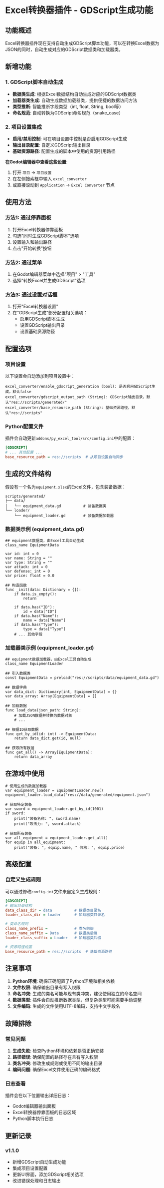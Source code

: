 # Excel转换器插件 - GDScript生成功能

## 功能概述

Excel转换器插件现在支持自动生成GDScript脚本功能，可以在转换Excel数据为JSON的同时，自动生成对应的GDScript数据类和加载器类。

## 新增功能

### 1. GDScript脚本自动生成
- **数据类生成**: 根据Excel数据结构自动生成对应的GDScript数据类
- **加载器类生成**: 自动生成数据加载器类，提供便捷的数据访问方法
- **类型推断**: 智能推断字段类型（int, float, String, bool等）
- **命名规范**: 自动转换为GDScript命名规范（snake_case）

### 2. 项目设置集成

- **启用/禁用控制**: 可在项目设置中控制是否启用GDScript生成
- **输出目录配置**: 自定义GDScript输出目录  
- **基础资源路径**: 配置生成的脚本中使用的资源引用路径

**在Godot编辑器中查看这些设置**:
1. 打开 `项目` -> `项目设置`
2. 在左侧搜索框中输入 `excel_converter`
3. 或直接滚动到 `Application` -> `Excel Converter` 节点

## 使用方法

### 方法1: 通过停靠面板
1. 打开Excel转换器停靠面板
2. 勾选"同时生成GDScript脚本"选项
3. 设置输入和输出路径
4. 点击"开始转换"按钮

### 方法2: 通过菜单
1. 在Godot编辑器菜单中选择"项目" > "工具"
2. 选择"转换Excel并生成GDScript"选项

### 方法3: 通过设置对话框
1. 打开"Excel转换器设置"
2. 在"GDScript生成"部分配置相关选项：
   - 启用GDScript脚本生成
   - 设置GDScript输出目录
   - 设置基础资源路径

## 配置选项

### 项目设置

以下设置会自动添加到项目设置中：

```
excel_converter/enable_gdscript_generation (bool): 是否启用GDScript生成，默认false
excel_converter/gdscript_output_path (String): GDScript输出目录，默认"res://scripts/generated/"
excel_converter/base_resource_path (String): 基础资源路径，默认"res://scripts"
```

### Python配置文件

插件会自动更新`addons/py_excel_tool/src/config.ini`中的配置：

```ini
[GDSCRIPT]
# ... 其他配置 ...
base_resource_path = res://scripts  # 从项目设置自动同步
```

## 生成的文件结构

假设有一个名为`equipment.xlsx`的Excel文件，包含装备数据：

```
scripts/generated/
├── data/
│   └── equipment_data.gd          # 装备数据类
└── loader/
    └── equipment_loader.gd        # 装备数据加载器
```

### 数据类示例 (equipment_data.gd)

```gdscript
## equipment数据类，由Excel工具自动生成
class_name EquipmentData

var id: int = 0
var name: String = ""
var type: String = ""
var attack: int = 0
var defense: int = 0
var price: float = 0.0

## 构造函数
func _init(data: Dictionary = {}):
    if data.is_empty():
        return
    
    if data.has("ID"):
        id = data["ID"]
    if data.has("Name"):
        name = data["Name"]
    if data.has("Type"):
        type = data["Type"]
    # ... 其他字段
```

### 加载器类示例 (equipment_loader.gd)

```gdscript
## equipment数据加载器，由Excel工具自动生成
class_name EquipmentLoader

## 引入数据类
const EquipmentData = preload("res://scripts/data/equipment_data.gd")

## 数据字典
var data_dict: Dictionary[int, EquipmentData] = {}
var data_array: Array[EquipmentData] = []

## 加载数据
func load_data(json_path: String):
    # 加载JSON数据并转换为数据对象
    # ...

## 根据ID获取数据
func get_by_id(id: int) -> EquipmentData:
    return data_dict.get(id, null)

## 获取所有数据
func get_all() -> Array[EquipmentData]:
    return data_array
```

## 在游戏中使用

```gdscript
# 使用生成的数据加载器
var equipment_loader = EquipmentLoader.new()
equipment_loader.load_data("res://data/generated/equipment.json")

# 获取特定装备
var sword = equipment_loader.get_by_id(1001)
if sword:
    print("装备名称: ", sword.name)
    print("攻击力: ", sword.attack)

# 获取所有装备
var all_equipment = equipment_loader.get_all()
for equip in all_equipment:
    print("装备: ", equip.name, " 价格: ", equip.price)
```

## 高级配置

### 自定义生成规则

可以通过修改`config.ini`文件来自定义生成规则：

```ini
[GDSCRIPT]
# 输出目录结构
data_class_dir = data          # 数据类目录名
loader_class_dir = loader      # 加载器类目录名

# 类命名规则
class_name_prefix =            # 类名前缀
class_name_suffix = Data       # 数据类后缀
loader_class_suffix = Loader   # 加载器类后缀

# 资源路径设置
base_resource_path = res://scripts  # 基础资源路径
```

## 注意事项

1. **Python环境**: 确保正确配置了Python环境和相关依赖
2. **文件权限**: 确保输出目录有写入权限
3. **命名冲突**: 生成的类名可能与现有类冲突，建议使用独立的命名空间
4. **数据类型**: 插件会自动推断数据类型，但复杂类型可能需要手动调整
5. **文件编码**: 生成的文件使用UTF-8编码，支持中文字段名

## 故障排除

### 常见问题

1. **生成失败**: 检查Python环境和依赖是否正确安装
2. **路径错误**: 确保配置的路径存在且有写入权限
3. **类名冲突**: 修改生成规则或使用不同的输出目录
4. **编码问题**: 确保Excel文件使用正确的编码格式

### 日志查看

插件会在以下位置输出详细日志：
- Godot编辑器输出面板
- Excel转换器停靠面板的日志区域
- Python脚本执行日志

## 更新记录

### v1.1.0
- 新增GDScript自动生成功能
- 集成项目设置配置
- 更新UI界面，添加GDScript相关选项
- 改进错误处理和日志输出